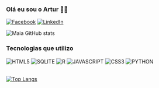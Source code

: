 
### Olá eu sou o Artur ✌🏾
[![Facebook](https://img.shields.io/badge/Facebook-1877F2?style=for-the-badge&logo=facebook&logoColor=white)](https://www.facebook.com/profile.php?id=100074724496856&mibextid=ZbWKwL)
[![LinkedIn](https://img.shields.io/badge/LinkedIn-0077B5?style=for-the-badge&logo=linkedin&logoColor=white)](https://www.linkedin.com/in/luiz-artur-maia-24b571235)

![Maia GitHub stats](https://github-readme-stats.vercel.app/api?username=ArturMaia&show_icons=true&theme=dracula)

### Tecnologias que utilizo
<div>
<img align="center" alt="HTML5" src="https://img.shields.io/badge/HTML5-E34F26?style=for-the-badge&logo=html5&logoColor=white"/>
<img align="center" alt="SQLITE" src="https://img.shields.io/badge/SQLite-07405E?style=for-the-badge&logo=sqlite&logoColor=white"/>
<img align="center" alt="R" src="https://img.shields.io/badge/R-276DC3?style=for-the-badge&logo=r&logoColor=white"/>
<img align="center" alt="JAVASCRIPT" src="https://img.shields.io/badge/JavaScript-F7DF1E?style=for-the-badge&logo=javascript&logoColor=black"/>
<img align="center" alt="CSS3" src="https://img.shields.io/badge/CSS3-1572B6?style=for-the-badge&logo=css3&logoColor=white"/>
<img align="center" alt="PYTHON" src="https://img.shields.io/badge/Python-3776AB?style=for-the-badge&logo=python&logoColor=white"/>
</div>
<br>

[![Top Langs](https://github-readme-stats.vercel.app/api/top-langs/?username=ArturMaia&layout=compact)](https://github.com/anuraghazra/github-readme-stats)
